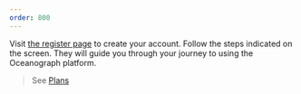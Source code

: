 ```yaml
---
order: 800
---
```


Visit [the register page](https://www.oceanograph.net/en/register) to create your account.
Follow the steps indicated on the screen. They will guide you through your journey to using the
Oceanograph platform.

> See [Plans](/account/plans)
